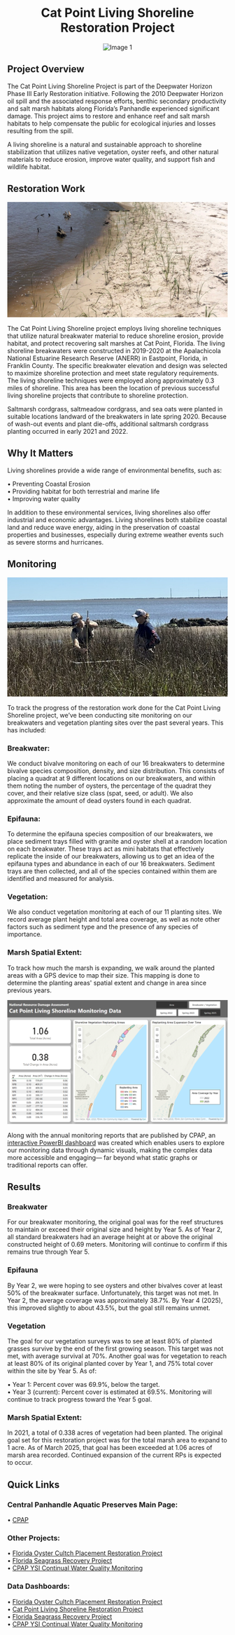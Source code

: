 <h1 align="center">Cat Point Living Shoreline Restoration Project</h1>

<div align="center">
  
<img src="./images/shore1.png" alt="Image 1" />

</div>

## Project Overview
The Cat Point Living Shoreline Project is part of the Deepwater Horizon Phase III Early Restoration initiative. Following the 2010 Deepwater Horizon oil spill and the associated response efforts, benthic secondary productivity and salt marsh habitats along Florida’s Panhandle experienced significant damage. This project aims to restore and enhance reef and salt marsh habitats to help compensate the public for ecological injuries and losses resulting from the spill.

A living shoreline is a natural and sustainable approach to shoreline stabilization that utilizes native vegetation, oyster reefs, and other natural materials to reduce erosion, improve water quality, and support fish and wildlife habitat.

## Restoration Work
<div align="center">
  
<img src="./images/shore2.png" alt="Image 2" />

</div>

The Cat Point Living Shoreline project employs living shoreline techniques that utilize natural breakwater material to reduce shoreline erosion, provide habitat, and protect recovering salt marshes at Cat Point, Florida. The living shoreline breakwaters were constructed in 2019-2020 at the Apalachicola National Estuarine Research Reserve (ANERR) in Eastpoint, Florida, in Franklin County. The specific breakwater elevation and design was selected to maximize shoreline protection and meet state regulatory requirements. The living shoreline techniques were employed along approximately 0.3 miles of shoreline. This area has been the location of previous successful living shoreline projects that contribute to shoreline protection. 

Saltmarsh cordgrass, saltmeadow cordgrass, and sea oats were planted in suitable locations landward of the breakwaters in late spring 2020. Because of wash-out events and plant die-offs, additional saltmarsh cordgrass planting occurred in early 2021 and 2022.

## Why It Matters 
Living shorelines provide a wide range of environmental benefits, such as: 

• Preventing Coastal Erosion <br />
• Providing habitat for both terrestrial and marine life <br />
• Improving water quality <br />

In addition to these environmental services, living shorelines also offer industrial and economic advantages. Living shorelines both stabilize coastal land and reduce wave energy, aiding in the preservation of coastal properties and businesses, especially during extreme weather events such as severe storms and hurricanes.

## Monitoring
<div align="center">
  
<img src="./images/shore3.png" alt="Image 3" />

</div>

To track the progress of the restoration work done for the Cat Point Living Shoreline project, we’ve been conducting site monitoring on our breakwaters and vegetation planting sites over the past several years. This has included:

### Breakwater: 
We conduct bivalve monitoring on each of our 16 breakwaters to determine bivalve species composition, density, and size distribution. This consists of placing a quadrat at 9 different locations on our breakwaters, and within them noting the number of oysters, the percentage of the quadrat they cover, and their relative size class (spat, seed, or adult). We also approximate the amount of dead oysters found in each quadrat. 

### Epifauna:
To determine the epifauna species composition of our breakwaters, we place sediment trays filled with granite and oyster shell at a random location on each breakwater. These trays act as mini habitats that effectively replicate the inside of our breakwaters, allowing us to get an idea of the epifauna types and abundance in each of our 16 breakwaters. Sediment trays are then collected, and all of the species contained within them are identified and measured for analysis.

### Vegetation:
We also conduct vegetation monitoring at each of our 11 planting sites. We record average plant height and total area coverage, as well as note other factors such as sediment type and the presence of any species of importance.

### Marsh Spatial Extent:
To track how much the marsh is expanding, we walk around the planted areas with a GPS device to map their size. This mapping is done to determine the planting areas' spatial extent and change in area since previous years. 

<div align="center">
  
<img src="./images/shore-dash.png" alt="Image 4" />

</div>

Along with the annual monitoring reports that are published by CPAP, an [interactive PowerBI dashboard](https://app.powerbi.com/view?r=eyJrIjoiZjUwZDkwZTctNzdlYi00MzY0LWE2NjQtOTY0NzQ5YWJlNGVjIiwidCI6ImI2MjAxOTYwLTQ1YmEtNGI3OC1iMDgwLWYxYzQzM2ZmNmUzNiIsImMiOjZ9) was created which enables users to explore our monitoring data through dynamic visuals, making the complex data more accessible and engaging— far beyond what static graphs or traditional reports can offer.

## Results 
### Breakwater
For our breakwater monitoring, the original goal was for the reef structures to maintain or exceed their original size and height by Year 5. As of Year 2, all standard breakwaters had an average height at or above the original constructed height of 0.69 meters. Monitoring will continue to confirm if this remains true through Year 5.

### Epifauna
By Year 2, we were hoping to see oysters and other bivalves cover at least 50% of the breakwater surface. Unfortunately, this target was not met. In Year 2, the average coverage was approximately 38.7%. By Year 4 (2025), this improved slightly to about 43.5%, but the goal still remains unmet.

### Vegetation
The goal for our vegetation surveys was to see at least 80% of planted grasses survive by the end of the first growing season. This target was not met, with average survival at 70%.
Another goal was for vegetation to reach at least 80% of its original planted cover by Year 1, and 75% total cover within the site by Year 5. As of:

• Year 1: Percent cover was 69.9%, below the target. <br />
• Year 3 (current): Percent cover is estimated at 69.5%. Monitoring will continue to track progress toward the Year 5 goal. <br />

### Marsh Spatial Extent: 
In 2021, a total of 0.338 acres of vegetation had been planted. The original goal set for this restoration project was for the total marsh area to expand to 1 acre. As of March 2025, that goal has been exceeded at 1.06 acres of marsh area recorded. Continued expansion of the current RPs is expected to occur.

## Quick Links

### Central Panhandle Aquatic Preserves Main Page:
• [CPAP](https://matt-law12.github.io/cpap/)

### Other Projects:
• [Florida Oyster Cultch Placement Restoration Project](https://matt-law12.github.io/CPAP_NRDA_Oyster_Project/) <br />
• [Florida Seagrass Recovery Project](https://app.powerbi.com/view?r=eyJrIjoiZjUwZDkwZTctNzdlYi00MzY0LWE2NjQtOTY0NzQ5YWJlNGVjIiwidCI6ImI2MjAxOTYwLTQ1YmEtNGI3OC1iMDgwLWYxYzQzM2ZmNmUzNiIsImMiOjZ9) <br />
• [CPAP YSI Continual Water Quality Monitoring](https://matt-law12.github.io/cpap_wq/) <br />

### Data Dashboards:
• [Florida Oyster Cultch Placement Restoration Project](https://app.powerbi.com/view?r=eyJrIjoiODhhZGQxZmYtYjYzYy00MTQ0LWI3M2EtZmE3NzdlODdlOGE3IiwidCI6ImI2MjAxOTYwLTQ1YmEtNGI3OC1iMDgwLWYxYzQzM2ZmNmUzNiIsImMiOjZ9) <br />
• [Cat Point Living Shoreline Restoration Project](https://app.powerbi.com/view?r=eyJrIjoiZDMzNzc2ZGUtZDM5NC00NzE4LWE3ZTQtZWJkOTIyNjMxZDA5IiwidCI6ImI2MjAxOTYwLTQ1YmEtNGI3OC1iMDgwLWYxYzQzM2ZmNmUzNiIsImMiOjZ9) <br />
• [Florida Seagrass Recovery Project](https://app.powerbi.com/view?r=eyJrIjoiZjUwZDkwZTctNzdlYi00MzY0LWE2NjQtOTY0NzQ5YWJlNGVjIiwidCI6ImI2MjAxOTYwLTQ1YmEtNGI3OC1iMDgwLWYxYzQzM2ZmNmUzNiIsImMiOjZ9) <br />
• [CPAP YSI Continual Water Quality Monitoring](https://app.powerbi.com/view?r=eyJrIjoiZGUzNTIyZGMtNjhjMy00NWVmLWJmMGItMmQ3ZWZjZTkxMjY5IiwidCI6ImI2MjAxOTYwLTQ1YmEtNGI3OC1iMDgwLWYxYzQzM2ZmNmUzNiIsImMiOjZ9) <br />
